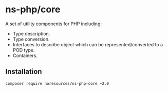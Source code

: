 ns-php/core
===========
A set of utility components for PHP including:

* Type description.
* Type conversion.
* Interfaces to describe object which can be represented/converted to a POD type.
* Containers.


## Installation

```bash
composer require noresources/ns-php-core ~2.0
```
